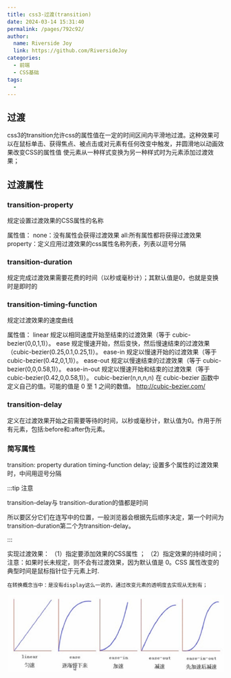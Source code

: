 ```yaml
---
title: css3-过渡(transition)
date: 2024-03-14 15:31:40
permalink: /pages/792c92/
author:
  name: Riverside Joy
  link: https://github.com/RiversideJoy
categories:
  - 前端
  - CSS基础
tags:
  - 
---
```

## 过渡

css3的transition允许css的属性值在一定的时间区间内平滑地过渡。这种效果可以在鼠标单击、获得焦点、被点击或对元素有任何改变中触发，并圆滑地以动画效果改变CSS的属性值
使元素从一种样式变换为另一种样式时为元素添加过渡效果；

## 过渡属性

###  transition-property

规定设置过渡效果的CSS属性的名称

属性值：
     none：没有属性会获得过渡效果
     all:所有属性都将获得过渡效果
     property：定义应用过渡效果的css属性名称列表，列表以逗号分隔

### transition-duration

规定完成过渡效果需要花费的时间（以秒或毫秒计）；其默认值是0，也就是变换时是即时的

### transition-timing-function

规定过渡效果的速度曲线

属性值：
    linear	规定以相同速度开始至结束的过渡效果（等于 cubic-bezier(0,0,1,1)）。
    ease	规定慢速开始，然后变快，然后慢速结束的过渡效果（cubic-bezier(0.25,0.1,0.25,1)）。
    ease-in	规定以慢速开始的过渡效果（等于 cubic-bezier(0.42,0,1,1)）。
    ease-out	规定以慢速结束的过渡效果（等于 cubic-bezier(0,0,0.58,1)）。
    ease-in-out	规定以慢速开始和结束的过渡效果（等于 cubic-bezier(0.42,0,0.58,1)）。
    cubic-bezier(n,n,n,n)	在 cubic-bezier 函数中定义自己的值。可能的值是 0 至 1 之间的数值。
    http://cubic-bezier.com/

### transition-delay

定义在过渡效果开始之前需要等待的时间，以秒或毫秒计，默认值为0。作用于所有元素，包括:before和:after伪元素。

###  简写属性

transition: property duration timing-function delay; 设置多个属性的过渡效果时，中间用逗号分隔

:::tip 注意

transition-delay与 transition-duration的值都是时间

所以要区分它们在连写中的位置，一般浏览器会根据先后顺序决定，第一个时间为 transition-duration第二个为transition-delay。

:::

实现过渡效果：
（1）指定要添加效果的CSS属性 ；
（2）指定效果的持续时间；
注意：如果时长未规定，则不会有过渡效果，因为默认值是 0。CSS 属性改变的典型时间是鼠标指针位于元素上时.

`在转换概念当中：是没有display这么一说的，通过改变元素的透明度去实现从无到有；`

![](./17img/8.png)


